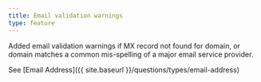 ```yaml
---
title: Email validation warnings
type: feature
---
```


Added email validation warnings if MX record not found for domain, or domain matches a common mis-spelling of a major email service provider.

See [Email Address]({{ site.baseurl }}/questions/types/email-address)